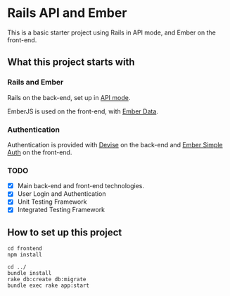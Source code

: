 # Rails API and Ember

This is a basic starter project using Rails in API mode, and Ember on the front-end.

## What this project starts with

### Rails and Ember

Rails on the back-end, set up in [API mode](http://edgeguides.rubyonrails.org/api_app.html).

EmberJS is used on the front-end, with [Ember Data](https://github.com/emberjs/data).

### Authentication

Authentication is provided with [Devise](https://github.com/plataformatec/devise) on the back-end and [Ember Simple Auth](https://github.com/simplabs/ember-simple-auth) on the front-end.

### TODO

- [x] Main back-end and front-end technologies.
- [x] User Login and Authentication
- [x] Unit Testing Framework
- [x] Integrated Testing Framework

## How to set up this project
```
cd frontend
npm install
```

```
cd ../
bundle install
rake db:create db:migrate
bundle exec rake app:start
```





